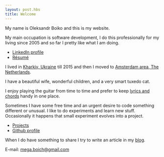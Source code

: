 ```yaml
---
layout: post.hbs
title: Welcome
---
```


My name is Oleksandr Boiko and this is my website.

My main occupation is software development, I do this professionally for my living since 2005 and so far I pretty like what I am doing.

- [LinkedIn profile](https://www.linkedin.com/in/oleksandrboiko)
- [Résumé](/resume/)

I lived in [Kharkiv, Ukraine](https://en.wikipedia.org/wiki/Kharkiv) till 2015 and then I moved to [Amsterdam area, The Netherlands](https://en.wikipedia.org/wiki/Randstad).

I have a beautiful wife, wonderful children, and a very smart tuxedo cat.

I enjoy playing the guitar from time to time and prefer to keep [lyrics and chords](/chords) handy in one place.

Sometimes I have some free time and an urgent desire to code something different or unusual. I like to do experiments and learn new stuff. Occasionally it happens that small experiment evolves into a project.

- [Projects](/projects/)
- [Github profile](https://github.com/megaboich)

When I do have something to share I try to write an article in my [blog](/posts/).

E-mail: mega.boich@gmail.com

<div id="main-home-photo-bg"></div>
